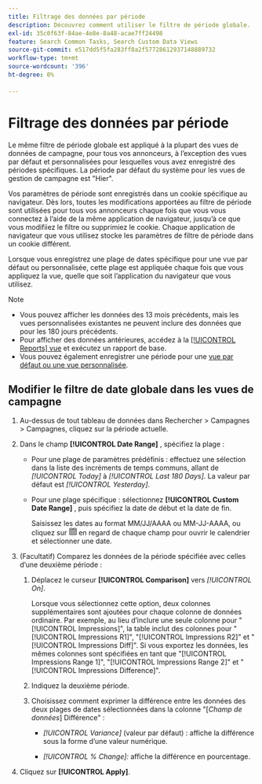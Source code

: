 ```yaml
---
title: Filtrage des données par période
description: Découvrez comment utiliser le filtre de période globale.
exl-id: 35c0f63f-84ae-4e8e-8a48-acae7ff24498
feature: Search Common Tasks, Search Custom Data Views
source-git-commit: e517dd5f5fa283ff8a2f57728612937148889732
workflow-type: tm+mt
source-wordcount: '396'
ht-degree: 0%

---
```


# Filtrage des données par période

Le même filtre de période globale est appliqué à la plupart des vues de données de campagne, pour tous vos annonceurs, à l’exception des vues par défaut et personnalisées pour lesquelles vous avez enregistré des périodes spécifiques. La période par défaut du système pour les vues de gestion de campagne est &quot;Hier&quot;.

Vos paramètres de période sont enregistrés dans un cookie spécifique au navigateur. Dès lors, toutes les modifications apportées au filtre de période sont utilisées pour tous vos annonceurs chaque fois que vous vous connectez à l’aide de la même application de navigateur, jusqu’à ce que vous modifiiez le filtre ou supprimiez le cookie. Chaque application de navigateur que vous utilisez stocke les paramètres de filtre de période dans un cookie différent.

Lorsque vous enregistrez une plage de dates spécifique pour une vue par défaut ou personnalisée, cette plage est appliquée chaque fois que vous appliquez la vue, quelle que soit l’application du navigateur que vous utilisez.

>[!NOTE]
>
>* Vous pouvez afficher les données des 13 mois précédents, mais les vues personnalisées existantes ne peuvent inclure des données que pour les 180 jours précédents.
>* Pour afficher des données antérieures, accédez à la [[!UICONTROL Reports] vue](/help/search-social-commerce/reports/management/basic-advanced/basic-advanced-report-about.md) et exécutez un rapport de base.
>* Vous pouvez également enregistrer une période pour une [vue par défaut ou une vue personnalisée](/help/search-social-commerce/common-tasks/data-views/custom-default-views-manage.md).

## Modifier le filtre de date globale dans les vues de campagne

1. Au-dessus de tout tableau de données dans Rechercher > Campagnes > Campagnes, cliquez sur la période actuelle.

1. Dans le champ **[!UICONTROL Date Range]** , spécifiez la plage :

   * Pour une plage de paramètres prédéfinis : effectuez une sélection dans la liste des incréments de temps communs, allant de *[!UICONTROL Today]* à *[!UICONTROL Last 180 Days]*. La valeur par défaut est *[!UICONTROL Yesterday]*.

   * Pour une plage spécifique : sélectionnez **[!UICONTROL Custom Date Range]** , puis spécifiez la date de début et la date de fin.

     Saisissez les dates au format MM/JJ/AAAA ou MM-JJ-AAAA, ou cliquez sur ![Icône Calendrier](/help/search-social-commerce/assets/calendar.png "Icône Calendrier") en regard de chaque champ pour ouvrir le calendrier et sélectionner une date.

1. (Facultatif) Comparez les données de la période spécifiée avec celles d’une deuxième période :

   1. Déplacez le curseur **[!UICONTROL Comparison]** vers *[!UICONTROL On]*.

      Lorsque vous sélectionnez cette option, deux colonnes supplémentaires sont ajoutées pour chaque colonne de données ordinaire. Par exemple, au lieu d’inclure une seule colonne pour &quot;[!UICONTROL Impressions]&quot;, la table inclut des colonnes pour &quot;[!UICONTROL Impressions R1]&quot;, &quot;[!UICONTROL Impressions R2]&quot; et &quot;[!UICONTROL Impressions Diff]&quot;.  Si vous exportez les données, les mêmes colonnes sont spécifiées en tant que &quot;[!UICONTROL Impressions Range 1]&quot;, &quot;[!UICONTROL Impressions Range 2]&quot; et &quot;[!UICONTROL Impressions Difference]&quot;.

   1. Indiquez la deuxième période.

   1. Choisissez comment exprimer la différence entre les données des deux plages de dates sélectionnées dans la colonne &quot;\[_Champ de données_\] Différence&quot; :

      * *[!UICONTROL Variance]* (valeur par défaut) : affiche la différence sous la forme d’une valeur numérique.

      * *[!UICONTROL % Change]:* affiche la différence en pourcentage.

1. Cliquez sur **[!UICONTROL Apply]**.

